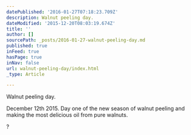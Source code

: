 ```yaml
---
datePublished: '2016-01-27T07:18:23.709Z'
description: Walnut peeling day.
dateModified: '2015-12-20T08:03:19.674Z'
title: ''
author: []
sourcePath: _posts/2016-01-27-walnut-peeling-day.md
published: true
inFeed: true
hasPage: true
inNav: false
url: walnut-peeling-day/index.html
_type: Article

---
```

Walnut peeling day.

December 12th 2015\. Day one of the new season of walnut peeling and making the most delicious oil from pure walnuts. 

?